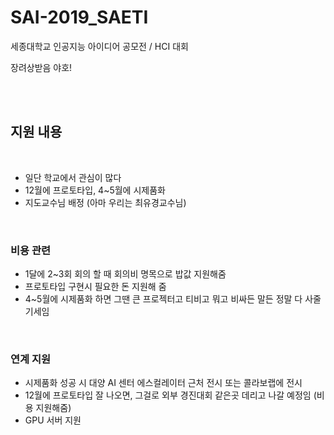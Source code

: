 # SAI-2019_SAETI
세종대학교 인공지능 아이디어 공모전 / HCI 대회

장려상받음 야호!

<br>
<br>

## 지원 내용

<br>

- 일단 학교에서 관심이 많다
- 12월에 프로토타입, 4~5월에 시제품화
- 지도교수님 배정 (아마 우리는 최유경교수님)

<br>

### 비용 관련
- 1달에 2~3회 회의 할 때 회의비 명목으로 밥값 지원해줌
- 프로토타입 구현시 필요한 돈 지원해 줌
- 4~5월에 시제품화 하면 그땐 큰 프로젝터고 티비고 뭐고 비싸든 말든 정말 다 사줄 기세임

<br>

### 연계 지원
- 시제품화 성공 시 대양 AI 센터 에스컬레이터 근처 전시 또는 콜라보랩에 전시
- 12월에 프로토타입 잘 나오면, 그걸로 외부 경진대회 같은곳 데리고 나갈 예정임 (비용 지원해줌)
- GPU 서버 지원

<br>
<br>
